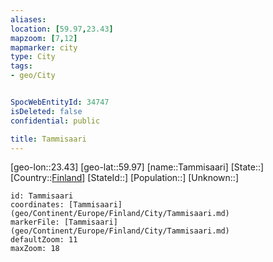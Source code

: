 ```yaml
---
aliases: 
location: [59.97,23.43]
mapzoom: [7,12] 
mapmarker: city 
type: City
tags:
- geo/City


SpocWebEntityId: 34747
isDeleted: false
confidential: public

title: Tammisaari
---
```

[geo-lon::23.43]
[geo-lat::59.97]
[name::Tammisaari]
[State::]
[Country::[Finland](geo/Continent/Europe/Finland.md)]
[StateId::]
[Population::]
[Unknown::]


```leaflet
id: Tammisaari
coordinates: [Tammisaari](geo/Continent/Europe/Finland/City/Tammisaari.md)
markerFile: [Tammisaari](geo/Continent/Europe/Finland/City/Tammisaari.md)
defaultZoom: 11 
maxZoom: 18
```


